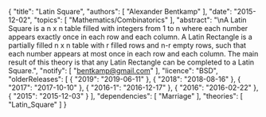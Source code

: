 {
    "title": "Latin Square",
    "authors": [
        "Alexander Bentkamp"
    ],
    "date": "2015-12-02",
    "topics": [
        "Mathematics/Combinatorics"
    ],
    "abstract": "\nA Latin Square is a n x n table filled with integers from 1 to n where each number appears exactly once in each row and each column. A Latin Rectangle is a partially filled n x n table with r filled rows and n-r empty rows, such that each number appears at most once in each row and each column. The main result of this theory is that any Latin Rectangle can be completed to a Latin Square.",
    "notify": [
        "bentkamp@gmail.com"
    ],
    "licence": "BSD",
    "olderReleases": [
        {
            "2019": "2019-06-11"
        },
        {
            "2018": "2018-08-16"
        },
        {
            "2017": "2017-10-10"
        },
        {
            "2016-1": "2016-12-17"
        },
        {
            "2016": "2016-02-22"
        },
        {
            "2015": "2015-12-03"
        }
    ],
    "dependencies": [
        "Marriage"
    ],
    "theories": [
        "Latin_Square"
    ]
}